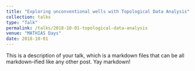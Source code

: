 ```yaml
---
title: "Exploring unconventional wells with Topological Data Analysis"
collection: talks
type: "Talk"
permalink: /talks/2018-10-01-topological-data-analysis
venue: "MATHIAS Days"
date: 2018-10-01
---
```


This is a description of your talk, which is a markdown files that can be all markdown-ified like any other post. Yay markdown!